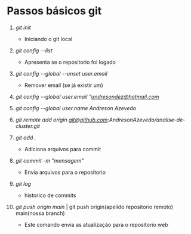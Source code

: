 
# Passos básicos git  

1. *git init* 
    
    * Iniciando o git local

2. *git config --list* 
    
    * Apresenta se o repositorio foi logado

3. *git config --global --unset user.email*
    
    * Remover email (se já existir um)

4. *git config --global user.email "andresondez@hotmail.com*

5. *git config --global user.name Andreson Azevedo*

6. *git remote add origin git@github.com:AndresonAzevedo/analise-de-cluster.git*

7. *git add .* 

    * Adiciona arquivos para commit

8. *git commit -m \"mensagem\"* 

    * Envia arquivos para o repositorio

9. *git log* 

    * historico de commits

10. *git push origin main* | git push origin(apelido repositorio remoto) main(nossa branch)

    * Este comando envia as atualização para o repositorio web